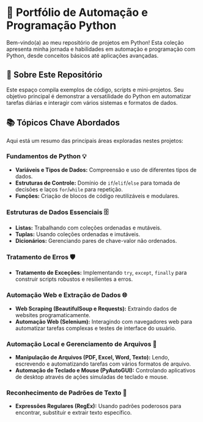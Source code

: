 # 🐍 Portfólio de Automação e Programação Python
Bem-vindo(a) ao meu repositório de projetos em Python! Esta coleção apresenta minha jornada e habilidades em automação e programação com Python, desde conceitos básicos até aplicações avançadas.

## 🚀 Sobre Este Repositório
Este espaço compila exemplos de código, scripts e mini-projetos. Seu objetivo principal é demonstrar a versatilidade do Python em automatizar tarefas diárias e interagir com vários sistemas e formatos de dados.

## 📚 Tópicos Chave Abordados
Aqui está um resumo das principais áreas exploradas nestes projetos:

### Fundamentos de Python 💡
* **Variáveis e Tipos de Dados:** Compreensão e uso de diferentes tipos de dados.
* **Estruturas de Controle:** Domínio de `if`/`elif`/`else` para tomada de decisões e laços `for`/`while` para repetição.
* **Funções:** Criação de blocos de código reutilizáveis e modulares.

### Estruturas de Dados Essenciais 🗄️
* **Listas:** Trabalhando com coleções ordenadas e mutáveis.
* **Tuplas:** Usando coleções ordenadas e imutáveis.
* **Dicionários:** Gerenciando pares de chave-valor não ordenados.

### Tratamento de Erros 🛡️
* **Tratamento de Exceções:** Implementando `try`, `except`, `finally` para construir scripts robustos e resilientes a erros.

### Automação Web e Extração de Dados 🌐
* **Web Scraping (BeautifulSoup e Requests):** Extraindo dados de websites programaticamente.
* **Automação Web (Selenium):** Interagindo com navegadores web para automatizar tarefas complexas e testes de interface do usuário.

### Automação Local e Gerenciamento de Arquivos 📁
* **Manipulação de Arquivos (PDF, Excel, Word, Texto):** Lendo, escrevendo e automatizando tarefas com vários formatos de arquivo.
* **Automação de Teclado e Mouse (PyAutoGUI):** Controlando aplicativos de desktop através de ações simuladas de teclado e mouse.

### Reconhecimento de Padrões de Texto 🔎
* **Expressões Regulares (RegEx):** Usando padrões poderosos para encontrar, substituir e extrair texto específico.
